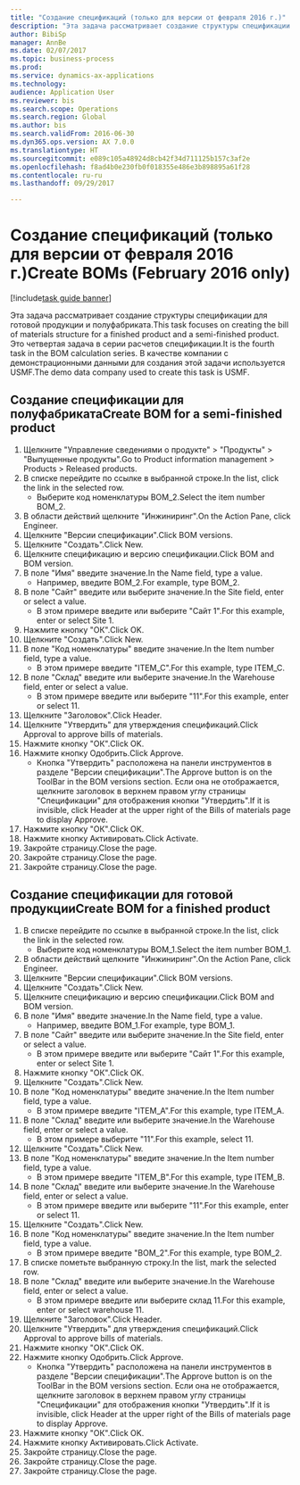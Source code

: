 ```yaml
--- 
title: "Создание спецификаций (только для версии от февраля 2016 г.)"
description: "Эта задача рассматривает создание структуры спецификации для готовой продукции и полуфабриката."
author: BibiSp
manager: AnnBe
ms.date: 02/07/2017
ms.topic: business-process
ms.prod: 
ms.service: dynamics-ax-applications
ms.technology: 
audience: Application User
ms.reviewer: bis
ms.search.scope: Operations
ms.search.region: Global
ms.author: bis
ms.search.validFrom: 2016-06-30
ms.dyn365.ops.version: AX 7.0.0
ms.translationtype: HT
ms.sourcegitcommit: e089c105a48924d8cb42f34d711125b157c3af2e
ms.openlocfilehash: f8ad4b0e230fb0f018355e486e3b898895a61f28
ms.contentlocale: ru-ru
ms.lasthandoff: 09/29/2017

---
```

# <a name="create-boms-february-2016-only"></a><span data-ttu-id="1a9d2-103">Создание спецификаций (только для версии от февраля 2016 г.)</span><span class="sxs-lookup"><span data-stu-id="1a9d2-103">Create BOMs (February 2016 only)</span></span>

[!include[task guide banner](../../includes/task-guide-banner.md)]

<span data-ttu-id="1a9d2-104">Эта задача рассматривает создание структуры спецификации для готовой продукции и полуфабриката.</span><span class="sxs-lookup"><span data-stu-id="1a9d2-104">This task focuses on creating the bill of materials structure for a finished product and a semi-finished product.</span></span> <span data-ttu-id="1a9d2-105">Это четвертая задача в серии расчетов спецификации.</span><span class="sxs-lookup"><span data-stu-id="1a9d2-105">It is the fourth task in the BOM calculation series.</span></span> <span data-ttu-id="1a9d2-106">В качестве компании с демонстрационными данными для создания этой задачи используется USMF.</span><span class="sxs-lookup"><span data-stu-id="1a9d2-106">The demo data company used to create this task is USMF.</span></span>


## <a name="create-bom-for-a-semi-finished-product"></a><span data-ttu-id="1a9d2-107">Создание спецификации для полуфабриката</span><span class="sxs-lookup"><span data-stu-id="1a9d2-107">Create BOM for a semi-finished product</span></span>
1. <span data-ttu-id="1a9d2-108">Щелкните "Управление сведениями о продукте" > "Продукты" > "Выпущенные продукты".</span><span class="sxs-lookup"><span data-stu-id="1a9d2-108">Go to Product information management > Products > Released products.</span></span>
2. <span data-ttu-id="1a9d2-109">В списке перейдите по ссылке в выбранной строке.</span><span class="sxs-lookup"><span data-stu-id="1a9d2-109">In the list, click the link in the selected row.</span></span>
    * <span data-ttu-id="1a9d2-110">Выберите код номенклатуры BOM_2.</span><span class="sxs-lookup"><span data-stu-id="1a9d2-110">Select the item number BOM_2.</span></span>  
3. <span data-ttu-id="1a9d2-111">В области действий щелкните "Инжиниринг".</span><span class="sxs-lookup"><span data-stu-id="1a9d2-111">On the Action Pane, click Engineer.</span></span>
4. <span data-ttu-id="1a9d2-112">Щелкните "Версии спецификации".</span><span class="sxs-lookup"><span data-stu-id="1a9d2-112">Click BOM versions.</span></span>
5. <span data-ttu-id="1a9d2-113">Щелкните "Создать".</span><span class="sxs-lookup"><span data-stu-id="1a9d2-113">Click New.</span></span>
6. <span data-ttu-id="1a9d2-114">Щелкните спецификацию и версию спецификации.</span><span class="sxs-lookup"><span data-stu-id="1a9d2-114">Click BOM and BOM version.</span></span>
7. <span data-ttu-id="1a9d2-115">В поле "Имя" введите значение.</span><span class="sxs-lookup"><span data-stu-id="1a9d2-115">In the Name field, type a value.</span></span>
    * <span data-ttu-id="1a9d2-116">Например, введите BOM_2.</span><span class="sxs-lookup"><span data-stu-id="1a9d2-116">For example, type BOM_2.</span></span>  
8. <span data-ttu-id="1a9d2-117">В поле "Сайт" введите или выберите значение.</span><span class="sxs-lookup"><span data-stu-id="1a9d2-117">In the Site field, enter or select a value.</span></span>
    * <span data-ttu-id="1a9d2-118">В этом примере введите или выберите "Сайт 1".</span><span class="sxs-lookup"><span data-stu-id="1a9d2-118">For this example, enter or select Site 1.</span></span>  
9. <span data-ttu-id="1a9d2-119">Нажмите кнопку "OК".</span><span class="sxs-lookup"><span data-stu-id="1a9d2-119">Click OK.</span></span>
10. <span data-ttu-id="1a9d2-120">Щелкните "Создать".</span><span class="sxs-lookup"><span data-stu-id="1a9d2-120">Click New.</span></span>
11. <span data-ttu-id="1a9d2-121">В поле "Код номенклатуры" введите значение.</span><span class="sxs-lookup"><span data-stu-id="1a9d2-121">In the Item number field, type a value.</span></span>
    * <span data-ttu-id="1a9d2-122">В этом примере введите "ITEM_C".</span><span class="sxs-lookup"><span data-stu-id="1a9d2-122">For this example, type ITEM_C.</span></span>  
12. <span data-ttu-id="1a9d2-123">В поле "Склад" введите или выберите значение.</span><span class="sxs-lookup"><span data-stu-id="1a9d2-123">In the Warehouse field, enter or select a value.</span></span>
    * <span data-ttu-id="1a9d2-124">В этом примере введите или выберите "11".</span><span class="sxs-lookup"><span data-stu-id="1a9d2-124">For this example, enter or select 11.</span></span>  
13. <span data-ttu-id="1a9d2-125">Щелкните "Заголовок".</span><span class="sxs-lookup"><span data-stu-id="1a9d2-125">Click Header.</span></span>
14. <span data-ttu-id="1a9d2-126">Щелкните "Утвердить" для утверждения спецификаций.</span><span class="sxs-lookup"><span data-stu-id="1a9d2-126">Click Approval to approve bills of materials.</span></span>
15. <span data-ttu-id="1a9d2-127">Нажмите кнопку "OК".</span><span class="sxs-lookup"><span data-stu-id="1a9d2-127">Click OK.</span></span>
16. <span data-ttu-id="1a9d2-128">Нажмите кнопку Одобрить.</span><span class="sxs-lookup"><span data-stu-id="1a9d2-128">Click Approve.</span></span>
    * <span data-ttu-id="1a9d2-129">Кнопка "Утвердить" расположена на панели инструментов в разделе "Версии спецификации".</span><span class="sxs-lookup"><span data-stu-id="1a9d2-129">The Approve button is on the ToolBar in the  BOM versions section.</span></span> <span data-ttu-id="1a9d2-130">Если она не отображается, щелкните заголовок в верхнем правом углу страницы "Спецификации" для отображения кнопки "Утвердить".</span><span class="sxs-lookup"><span data-stu-id="1a9d2-130">If it is invisible, click Header at the upper right of the Bills of materials page to display Approve.</span></span>  
17. <span data-ttu-id="1a9d2-131">Нажмите кнопку "OК".</span><span class="sxs-lookup"><span data-stu-id="1a9d2-131">Click OK.</span></span>
18. <span data-ttu-id="1a9d2-132">Нажмите кнопку Активировать.</span><span class="sxs-lookup"><span data-stu-id="1a9d2-132">Click Activate.</span></span>
19. <span data-ttu-id="1a9d2-133">Закройте страницу.</span><span class="sxs-lookup"><span data-stu-id="1a9d2-133">Close the page.</span></span>
20. <span data-ttu-id="1a9d2-134">Закройте страницу.</span><span class="sxs-lookup"><span data-stu-id="1a9d2-134">Close the page.</span></span>
21. <span data-ttu-id="1a9d2-135">Закройте страницу.</span><span class="sxs-lookup"><span data-stu-id="1a9d2-135">Close the page.</span></span>

## <a name="create-bom-for-a-finished-product"></a><span data-ttu-id="1a9d2-136">Создание спецификации для готовой продукции</span><span class="sxs-lookup"><span data-stu-id="1a9d2-136">Create BOM for a finished product</span></span>
1. <span data-ttu-id="1a9d2-137">В списке перейдите по ссылке в выбранной строке.</span><span class="sxs-lookup"><span data-stu-id="1a9d2-137">In the list, click the link in the selected row.</span></span>
    * <span data-ttu-id="1a9d2-138">Выберите код номенклатуры BOM_1.</span><span class="sxs-lookup"><span data-stu-id="1a9d2-138">Select the item number BOM_1.</span></span>  
2. <span data-ttu-id="1a9d2-139">В области действий щелкните "Инжиниринг".</span><span class="sxs-lookup"><span data-stu-id="1a9d2-139">On the Action Pane, click Engineer.</span></span>
3. <span data-ttu-id="1a9d2-140">Щелкните "Версии спецификации".</span><span class="sxs-lookup"><span data-stu-id="1a9d2-140">Click BOM versions.</span></span>
4. <span data-ttu-id="1a9d2-141">Щелкните "Создать".</span><span class="sxs-lookup"><span data-stu-id="1a9d2-141">Click New.</span></span>
5. <span data-ttu-id="1a9d2-142">Щелкните спецификацию и версию спецификации.</span><span class="sxs-lookup"><span data-stu-id="1a9d2-142">Click BOM and BOM version.</span></span>
6. <span data-ttu-id="1a9d2-143">В поле "Имя" введите значение.</span><span class="sxs-lookup"><span data-stu-id="1a9d2-143">In the Name field, type a value.</span></span>
    * <span data-ttu-id="1a9d2-144">Например, введите BOM_1.</span><span class="sxs-lookup"><span data-stu-id="1a9d2-144">For example, type BOM_1.</span></span>  
7. <span data-ttu-id="1a9d2-145">В поле "Сайт" введите или выберите значение.</span><span class="sxs-lookup"><span data-stu-id="1a9d2-145">In the Site field, enter or select a value.</span></span>
    * <span data-ttu-id="1a9d2-146">В этом примере введите или выберите "Сайт 1".</span><span class="sxs-lookup"><span data-stu-id="1a9d2-146">For this example, enter or select Site 1.</span></span>  
8. <span data-ttu-id="1a9d2-147">Нажмите кнопку "OК".</span><span class="sxs-lookup"><span data-stu-id="1a9d2-147">Click OK.</span></span>
9. <span data-ttu-id="1a9d2-148">Щелкните "Создать".</span><span class="sxs-lookup"><span data-stu-id="1a9d2-148">Click New.</span></span>
10. <span data-ttu-id="1a9d2-149">В поле "Код номенклатуры" введите значение.</span><span class="sxs-lookup"><span data-stu-id="1a9d2-149">In the Item number field, type a value.</span></span>
    * <span data-ttu-id="1a9d2-150">В этом примере введите "ITEM_A".</span><span class="sxs-lookup"><span data-stu-id="1a9d2-150">For this example, type ITEM_A.</span></span>  
11. <span data-ttu-id="1a9d2-151">В поле "Склад" введите или выберите значение.</span><span class="sxs-lookup"><span data-stu-id="1a9d2-151">In the Warehouse field, enter or select a value.</span></span>
    * <span data-ttu-id="1a9d2-152">В этом примере выберите "11".</span><span class="sxs-lookup"><span data-stu-id="1a9d2-152">For this example, select 11.</span></span>  
12. <span data-ttu-id="1a9d2-153">Щелкните "Создать".</span><span class="sxs-lookup"><span data-stu-id="1a9d2-153">Click New.</span></span>
13. <span data-ttu-id="1a9d2-154">В поле "Код номенклатуры" введите значение.</span><span class="sxs-lookup"><span data-stu-id="1a9d2-154">In the Item number field, type a value.</span></span>
    * <span data-ttu-id="1a9d2-155">В этом примере введите "ITEM_B".</span><span class="sxs-lookup"><span data-stu-id="1a9d2-155">For this example, type ITEM_B.</span></span>  
14. <span data-ttu-id="1a9d2-156">В поле "Склад" введите или выберите значение.</span><span class="sxs-lookup"><span data-stu-id="1a9d2-156">In the Warehouse field, enter or select a value.</span></span>
    * <span data-ttu-id="1a9d2-157">В этом примере введите или выберите "11".</span><span class="sxs-lookup"><span data-stu-id="1a9d2-157">For this example, enter or select 11.</span></span>  
15. <span data-ttu-id="1a9d2-158">Щелкните "Создать".</span><span class="sxs-lookup"><span data-stu-id="1a9d2-158">Click New.</span></span>
16. <span data-ttu-id="1a9d2-159">В поле "Код номенклатуры" введите значение.</span><span class="sxs-lookup"><span data-stu-id="1a9d2-159">In the Item number field, type a value.</span></span>
    * <span data-ttu-id="1a9d2-160">В этом примере введите "BOM_2".</span><span class="sxs-lookup"><span data-stu-id="1a9d2-160">For this example, type BOM_2.</span></span>  
17. <span data-ttu-id="1a9d2-161">В списке пометьте выбранную строку.</span><span class="sxs-lookup"><span data-stu-id="1a9d2-161">In the list, mark the selected row.</span></span>
18. <span data-ttu-id="1a9d2-162">В поле "Склад" введите или выберите значение.</span><span class="sxs-lookup"><span data-stu-id="1a9d2-162">In the Warehouse field, enter or select a value.</span></span>
    * <span data-ttu-id="1a9d2-163">В этом примере введите или выберите склад 11.</span><span class="sxs-lookup"><span data-stu-id="1a9d2-163">For this example, enter or select warehouse 11.</span></span>  
19. <span data-ttu-id="1a9d2-164">Щелкните "Заголовок".</span><span class="sxs-lookup"><span data-stu-id="1a9d2-164">Click Header.</span></span>
20. <span data-ttu-id="1a9d2-165">Щелкните "Утвердить" для утверждения спецификаций.</span><span class="sxs-lookup"><span data-stu-id="1a9d2-165">Click Approval to approve bills of materials.</span></span>
21. <span data-ttu-id="1a9d2-166">Нажмите кнопку "OК".</span><span class="sxs-lookup"><span data-stu-id="1a9d2-166">Click OK.</span></span>
22. <span data-ttu-id="1a9d2-167">Нажмите кнопку Одобрить.</span><span class="sxs-lookup"><span data-stu-id="1a9d2-167">Click Approve.</span></span>
    * <span data-ttu-id="1a9d2-168">Кнопка "Утвердить" расположена на панели инструментов в разделе "Версии спецификации".</span><span class="sxs-lookup"><span data-stu-id="1a9d2-168">The Approve button is on the ToolBar in the  BOM versions section.</span></span> <span data-ttu-id="1a9d2-169">Если она не отображается, щелкните заголовок в верхнем правом углу страницы "Спецификации" для отображения кнопки "Утвердить".</span><span class="sxs-lookup"><span data-stu-id="1a9d2-169">If it is invisible, click Header at the upper right of the Bills of materials page to display Approve.</span></span>  
23. <span data-ttu-id="1a9d2-170">Нажмите кнопку "OК".</span><span class="sxs-lookup"><span data-stu-id="1a9d2-170">Click OK.</span></span>
24. <span data-ttu-id="1a9d2-171">Нажмите кнопку Активировать.</span><span class="sxs-lookup"><span data-stu-id="1a9d2-171">Click Activate.</span></span>
25. <span data-ttu-id="1a9d2-172">Закройте страницу.</span><span class="sxs-lookup"><span data-stu-id="1a9d2-172">Close the page.</span></span>
26. <span data-ttu-id="1a9d2-173">Закройте страницу.</span><span class="sxs-lookup"><span data-stu-id="1a9d2-173">Close the page.</span></span>
27. <span data-ttu-id="1a9d2-174">Закройте страницу.</span><span class="sxs-lookup"><span data-stu-id="1a9d2-174">Close the page.</span></span>


